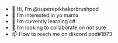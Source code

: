 - 👋 Hi, I’m @superepikhakerbrushpod
- 👀 I’m interested in yo mama
- 🌱 I’m currently learning c#
- 💞️ I’m looking to collaborate on not sure
- 📫 How to reach me on discord pod#1873

<!---
superepikhakerbrushpod/superepikhakerbrushpod is a ✨ special ✨ repository because its `README.md` (this file) appears on your GitHub profile.
You can click the Preview link to take a look at your changes.
--->
